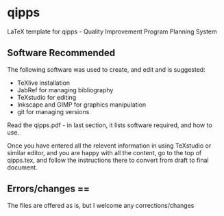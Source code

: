 # qipps
LaTeX template for qipps - Quality Improvement Program Planning System 

## Software Recommended 
The following software was used to create, and edit and is suggested:
* TeXlive installation
* JabRef for managing bibliography
* TeXstudio for editing
* Inkscape and GIMP for graphics manipulation
* git for managing versions


Read the qipps.pdf - in last section, it lists software required, and how to use.

Once you have entered all the relevent information in using TeXstudio or similar editor, and you are happy with all the content, go to the top of qipps.tex, and follow the instructions there to convert from draft to final document.

## Errors/changes == 
The files are offered as is, but I welcome any corrections/changes


